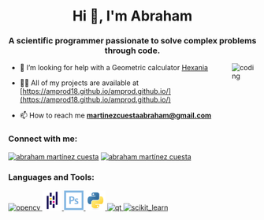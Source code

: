 <h1 align="center">Hi 👋, I'm Abraham</h1>
<h3 align="center">A scientific programmer passionate to solve complex problems through code.</h3>

<img align="right" alt="coding" width="50 px" src="images/coding_icon.gif">

- 🤝 I’m looking for help with a Geometric calculator [Hexania](https://github.com/amprod18/Hexania)

- 👨‍💻 All of my projects are available at [https://amprod18.github.io/amprod.github.io/](https://amprod18.github.io/amprod.github.io/)

- 📫 How to reach me **martinezcuestaabraham@gmail.com**

<h3 align="left">Connect with me:</h3>
<p align="left">
<a href="https://linkedin.com/in/abraham martínez cuesta" target="blank"><img align="center" src="https://raw.githubusercontent.com/rahuldkjain/github-profile-readme-generator/master/src/images/icons/Social/linked-in-alt.svg" alt="abraham martínez cuesta" height="30" width="40" /></a>
<a href="https://www.hackerrank.com/abraham martínez cuesta" target="blank"><img align="center" src="https://raw.githubusercontent.com/rahuldkjain/github-profile-readme-generator/master/src/images/icons/Social/hackerrank.svg" alt="abraham martínez cuesta" height="30" width="40" /></a>
</p>

<h3 align="left">Languages and Tools:</h3>
<p align="left"> <a href="https://opencv.org/" target="_blank" rel="noreferrer"> <img src="https://www.vectorlogo.zone/logos/opencv/opencv-icon.svg" alt="opencv" width="40" height="40"/> </a> <a href="https://pandas.pydata.org/" target="_blank" rel="noreferrer"> <img src="https://raw.githubusercontent.com/devicons/devicon/2ae2a900d2f041da66e950e4d48052658d850630/icons/pandas/pandas-original.svg" alt="pandas" width="40" height="40"/> </a> <a href="https://www.photoshop.com/en" target="_blank" rel="noreferrer"> <img src="https://raw.githubusercontent.com/devicons/devicon/master/icons/photoshop/photoshop-line.svg" alt="photoshop" width="40" height="40"/> </a> <a href="https://www.python.org" target="_blank" rel="noreferrer"> <img src="https://raw.githubusercontent.com/devicons/devicon/master/icons/python/python-original.svg" alt="python" width="40" height="40"/> </a> <a href="https://www.qt.io/" target="_blank" rel="noreferrer"> <img src="https://upload.wikimedia.org/wikipedia/commons/0/0b/Qt_logo_2016.svg" alt="qt" width="40" height="40"/> </a> <a href="https://scikit-learn.org/" target="_blank" rel="noreferrer"> <img src="https://upload.wikimedia.org/wikipedia/commons/0/05/Scikit_learn_logo_small.svg" alt="scikit_learn" width="40" height="40"/> </a> </p>

